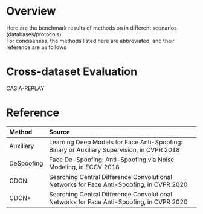 # Overview
Here are the benchmark results of methods on in different scenarios (databases/protocols).  
For conciseness, the methods listed here are abbreviated, and their reference are as follows


# Cross-dataset Evaluation
CASIA-REPLAY 

# Reference
| Method |Source|
|:---| :--- |
|Auxiliary| Learning Deep Models for Face Anti-Spoofing: Binary or Auxiliary Supervision, in CVPR 2018  |
|DeSpoofing| Face De-Spoofing: Anti-Spoofing via Noise Modeling, in ECCV 2018  |
|CDCN:|Searching Central Difference Convolutional Networks for Face Anti-Spoofing, in CVPR 2020  |
|CDCN+| Searching Central Difference Convolutional Networks for Face Anti-Spoofing, in CVPR 2020  |
